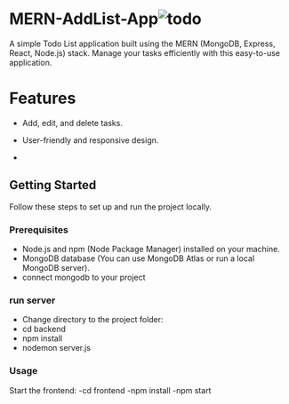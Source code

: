 # MERN-AddList-App![todo](https://github.com/Praveen-16/MERN-AddList-App/assets/120021833/4fbc9464-4ac1-4b08-9b3a-8ba06e3e024e)


A simple Todo List application built using the MERN (MongoDB, Express, React, Node.js) stack. Manage your tasks efficiently with this easy-to-use application.

# Features

- Add, edit, and delete tasks.
- User-friendly and responsive design.

- 
## Getting Started

Follow these steps to set up and run the project locally.

### Prerequisites

- Node.js and npm (Node Package Manager) installed on your machine.
- MongoDB database (You can use MongoDB Atlas or run a local MongoDB server).
- connect mongodb to your project

### run server
- Change directory to the project folder:
- cd backend
- npm install
- nodemon server.js

### Usage

Start the frontend:
-cd frontend
-npm install
-npm start
